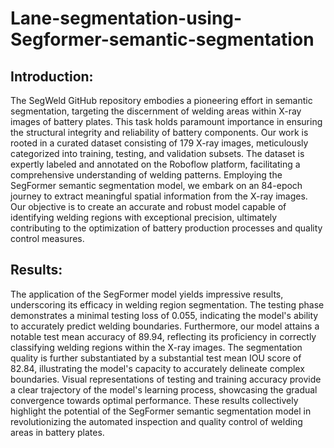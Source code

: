# Lane-segmentation-using-Segformer-semantic-segmentation

## Introduction:
The SegWeld GitHub repository embodies a pioneering effort in semantic segmentation, targeting the discernment of welding areas within X-ray images of battery plates. This task holds paramount importance in ensuring the structural integrity and reliability of battery components. Our work is rooted in a curated dataset consisting of 179 X-ray images, meticulously categorized into training, testing, and validation subsets. The dataset is expertly labeled and annotated on the Roboflow platform, facilitating a comprehensive understanding of welding patterns. Employing the SegFormer semantic segmentation model, we embark on an 84-epoch journey to extract meaningful spatial information from the X-ray images. Our objective is to create an accurate and robust model capable of identifying welding regions with exceptional precision, ultimately contributing to the optimization of battery production processes and quality control measures.

## Results:
The application of the SegFormer model yields impressive results, underscoring its efficacy in welding region segmentation. The testing phase demonstrates a minimal testing loss of 0.055, indicating the model's ability to accurately predict welding boundaries. Furthermore, our model attains a notable test mean accuracy of 89.94, reflecting its proficiency in correctly classifying welding regions within the X-ray images. The segmentation quality is further substantiated by a substantial test mean IOU score of 82.84, illustrating the model's capacity to accurately delineate complex boundaries. Visual representations of testing and training accuracy provide a clear trajectory of the model's learning process, showcasing the gradual convergence towards optimal performance. These results collectively highlight the potential of the SegFormer semantic segmentation model in revolutionizing the automated inspection and quality control of welding areas in battery plates.
